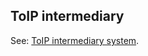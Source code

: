 ## ToIP intermediary

<p class="c8"><span>See: </span><span class="c2"><a class="c3" href="#h.hcobm4uk16ff">ToIP intermediary system</a></span><span class="c0">.</span></p>

